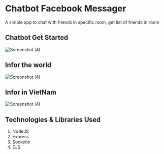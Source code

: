 # Chatbot Facebook Messager

A simple app to chat with friends in specific room, get list of friends in room


## Chatbot Get Started

![Screenshot (4)](https://github.com/leminhung/chatbot-facebook-messenger/blob/master/public/image/get-started.png)

## Infor the world

![Screenshot (4)](https://github.com/leminhung/chatbot-facebook-messenger/blob/master/public/image/World.png)

## Infor in VietNam

![Screenshot (4)](https://github.com/leminhung/chatbot-facebook-messenger/blob/master/public/image/VietNam.jpg)

## Technologies & Libraries Used

1.  NodeJS
2.  Express
3.  Socketio
4.  EJS

